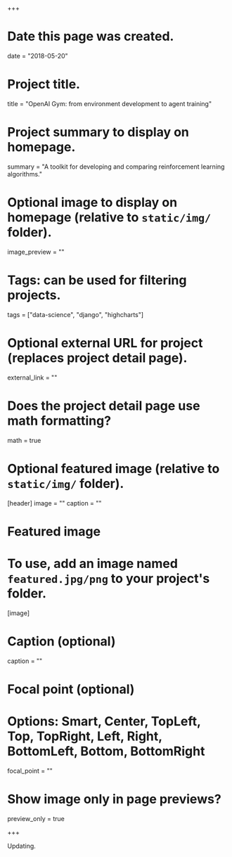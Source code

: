 +++
# Date this page was created.
date = "2018-05-20"

# Project title.
title = "OpenAI Gym: from environment development to agent training"

# Project summary to display on homepage.
summary = "A toolkit for developing and comparing reinforcement learning algorithms."

# Optional image to display on homepage (relative to `static/img/` folder).
image_preview = ""

# Tags: can be used for filtering projects.
tags = ["data-science", "django", "highcharts"]

# Optional external URL for project (replaces project detail page).
external_link = ""

# Does the project detail page use math formatting?
math = true

# Optional featured image (relative to `static/img/` folder).
[header]
image = ""
caption = ""

# Featured image
# To use, add an image named `featured.jpg/png` to your project's folder. 
[image]
  # Caption (optional)
  caption = ""

  # Focal point (optional)
  # Options: Smart, Center, TopLeft, Top, TopRight, Left, Right, BottomLeft, Bottom, BottomRight
  focal_point = ""

  # Show image only in page previews?
  preview_only = true

+++

Updating.
